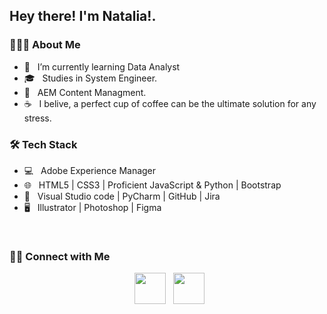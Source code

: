<h2> Hey there! I'm Natalia!.</h2>

<h3> 👨🏻‍💻 About Me </h3>

- 🔭 &nbsp; I’m currently learning Data Analyst
- 🎓 &nbsp; Studies in System Engineer.
- 💼 &nbsp; AEM Content Managment.
- ☕ &nbsp; I belive, a perfect cup of coffee can be the ultimate solution for any stress. 

<h3>🛠 Tech Stack</h3>

- 💻 &nbsp; Adobe Experience Manager
- 🌐 &nbsp; HTML5 | CSS3 | Proficient JavaScript & Python | Bootstrap
- 🔧 &nbsp; Visual Studio code | PyCharm | GitHub | Jira
- 🖥 &nbsp;  Illustrator | Photoshop | Figma

<br>

<h3> 🤝🏻 Connect with Me </h3>

<p align="center">
&nbsp; <a href="https://www.linkedin.com/in/natalia-bonilla-villalobos/" target="_blank" rel="noopener noreferrer"><img src="https://img.icons8.com/plasticine/100/000000/linkedin.png" width="50" /></a>
&nbsp; <a href="mailto:nbonillav12@gmail.com" target="_blank" rel="noopener noreferrer"><img src="https://img.icons8.com/plasticine/100/000000/gmail.png"  width="50" /></a>
</p>

